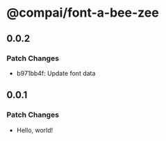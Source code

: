 # @compai/font-a-bee-zee

## 0.0.2

### Patch Changes

- b971bb4f: Update font data

## 0.0.1

### Patch Changes

- Hello, world!
